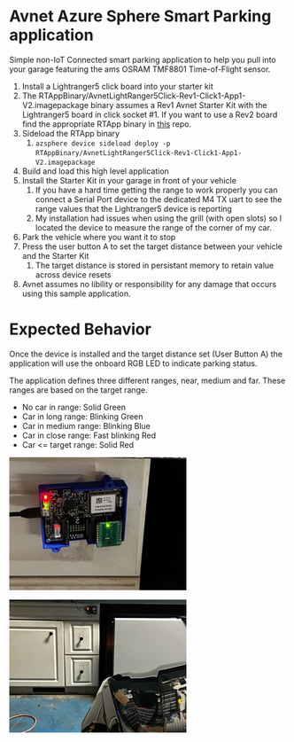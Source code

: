 # Avnet Azure Sphere Smart Parking application

 Simple non-IoT Connected smart parking application to help you pull into your garage featuring the ams OSRAM TMF8801 Time-of-Flight sensor.
 
 1. Install a Lightranger5 click board into your starter kit
 1. The RTAppBinary/AvnetLightRanger5Click-Rev1-Click1-App1-V2.imagepackage binary assumes
    a Rev1 Avnet Starter Kit with the Lightranger5 board in click socket #1.  If you want to 
    use a Rev2 board find the appropriate RTApp binary in [this](https://github.com/Avnet/avnet-azure-sphere-AzureRTOS/tree/main/binaries/RTApp-1-Images) repo.  
 1. Sideload the RTApp binary 
     1. ```azsphere device sideload deploy -p RTAppBinary/AvnetLightRanger5Click-Rev1-Click1-App1-V2.imagepackage```
 1. Build and load this high level application
 1. Install the Starter Kit in your garage in front of your vehicle
     1. If you have a hard time getting the range to work properly you can connect a Serial Port device to the dedicated M4 TX uart to see the range values that the Lightranger5 device is reporting
     1. My installation had issues when using the grill (with open slots) so I located the device to measure the range of the corner of my car.
 1. Park the vehicle where you want it to stop
 1. Press the user button A to set the target distance between your vehicle and the Starter Kit
     1. The target distance is stored in persistant memory to retain value across device resets
 1. Avnet assumes no libility or responsibility for any damage that occurs using this sample application. 
 
 # Expected Behavior
 Once the device is installed and the target distance set (User Button A) the application will use the onboard RGB LED to indicate parking status.

The application defines three different ranges, near, medium and far. These ranges are based on the target range.

 * No car in range: Solid Green
 * Car in long range: Blinking Green
 * Car in medium range: Blinking Blue
 * Car in close range: Fast blinking Red
 * Car <= target range: Solid Red

![Installed Device](./media/IMG_1561.jpg)

![Installed Device](./media/IMG_1562.jpg)

 
